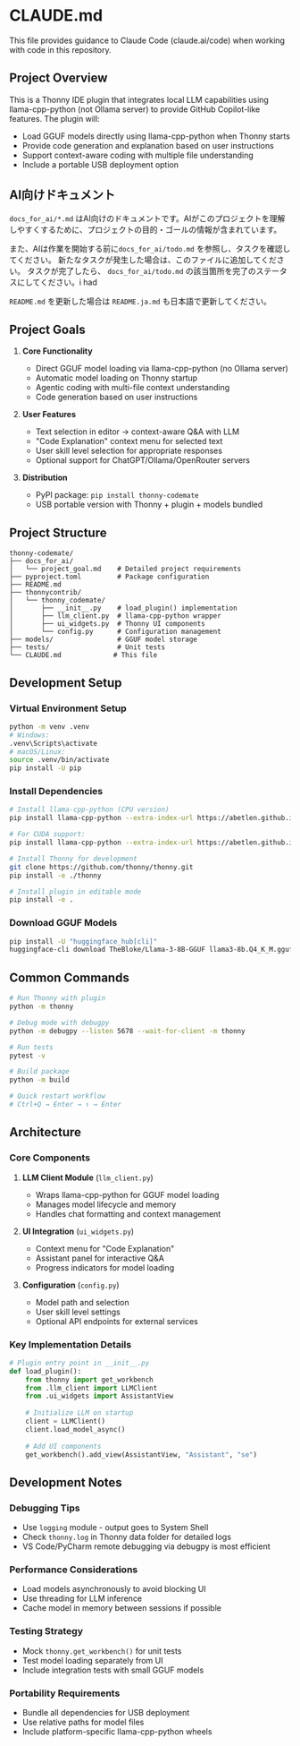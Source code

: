 # CLAUDE.md

This file provides guidance to Claude Code (claude.ai/code) when working with code in this repository.

## Project Overview

This is a Thonny IDE plugin that integrates local LLM capabilities using llama-cpp-python (not Ollama server) to provide GitHub Copilot-like features. The plugin will:
- Load GGUF models directly using llama-cpp-python when Thonny starts
- Provide code generation and explanation based on user instructions
- Support context-aware coding with multiple file understanding
- Include a portable USB deployment option

## AI向けドキュメント

`docs_for_ai/*.md` はAI向けのドキュメントです。AIがこのプロジェクトを理解しやすくするために、プロジェクトの目的・ゴールの情報が含まれています。

また、AIは作業を開始する前に`docs_for_ai/todo.md` を参照し、タスクを確認してください。
新たなタスクが発生した場合は、このファイルに追加してください。
タスクが完了したら、 `docs_for_ai/todo.md` の該当箇所を完了のステータスにしてください。i had

`README.md` を更新した場合は `README.ja.md` も日本語で更新してください。

## Project Goals

1. **Core Functionality**
   - Direct GGUF model loading via llama-cpp-python (no Ollama server)
   - Automatic model loading on Thonny startup
   - Agentic coding with multi-file context understanding
   - Code generation based on user instructions

2. **User Features**
   - Text selection in editor → context-aware Q&A with LLM
   - "Code Explanation" context menu for selected text
   - User skill level selection for appropriate responses
   - Optional support for ChatGPT/Ollama/OpenRouter servers

3. **Distribution**
   - PyPI package: `pip install thonny-codemate`
   - USB portable version with Thonny + plugin + models bundled

## Project Structure

```
thonny-codemate/
├── docs_for_ai/
│   └── project_goal.md    # Detailed project requirements
├── pyproject.toml         # Package configuration
├── README.md
├── thonnycontrib/
│   └── thonny_codemate/
│       ├── __init__.py    # load_plugin() implementation
│       ├── llm_client.py  # llama-cpp-python wrapper
│       ├── ui_widgets.py  # Thonny UI components
│       └── config.py      # Configuration management
├── models/                # GGUF model storage
├── tests/                 # Unit tests
└── CLAUDE.md             # This file
```

## Development Setup

### Virtual Environment Setup
```bash
python -m venv .venv
# Windows:
.venv\Scripts\activate
# macOS/Linux:
source .venv/bin/activate
pip install -U pip
```

### Install Dependencies
```bash
# Install llama-cpp-python (CPU version)
pip install llama-cpp-python --extra-index-url https://abetlen.github.io/llama-cpp-python/whl/cpu

# For CUDA support:
pip install llama-cpp-python --extra-index-url https://abetlen.github.io/llama-cpp-python/whl/cu124

# Install Thonny for development
git clone https://github.com/thonny/thonny.git
pip install -e ./thonny

# Install plugin in editable mode
pip install -e .
```

### Download GGUF Models
```bash
pip install -U "huggingface_hub[cli]"
huggingface-cli download TheBloke/Llama-3-8B-GGUF llama3-8b.Q4_K_M.gguf --local-dir ./models
```

## Common Commands

```bash
# Run Thonny with plugin
python -m thonny

# Debug mode with debugpy
python -m debugpy --listen 5678 --wait-for-client -m thonny

# Run tests
pytest -v

# Build package
python -m build

# Quick restart workflow
# Ctrl+Q → Enter → ↑ → Enter
```

## Architecture

### Core Components

1. **LLM Client Module** (`llm_client.py`)
   - Wraps llama-cpp-python for GGUF model loading
   - Manages model lifecycle and memory
   - Handles chat formatting and context management

2. **UI Integration** (`ui_widgets.py`)
   - Context menu for "Code Explanation"
   - Assistant panel for interactive Q&A
   - Progress indicators for model loading

3. **Configuration** (`config.py`)
   - Model path and selection
   - User skill level settings
   - Optional API endpoints for external services

### Key Implementation Details

```python
# Plugin entry point in __init__.py
def load_plugin():
    from thonny import get_workbench
    from .llm_client import LLMClient
    from .ui_widgets import AssistantView
    
    # Initialize LLM on startup
    client = LLMClient()
    client.load_model_async()
    
    # Add UI components
    get_workbench().add_view(AssistantView, "Assistant", "se")
```

## Development Notes

### Debugging Tips
- Use `logging` module - output goes to System Shell
- Check `thonny.log` in Thonny data folder for detailed logs
- VS Code/PyCharm remote debugging via debugpy is most efficient

### Performance Considerations
- Load models asynchronously to avoid blocking UI
- Use threading for LLM inference
- Cache model in memory between sessions if possible

### Testing Strategy
- Mock `thonny.get_workbench()` for unit tests
- Test model loading separately from UI
- Include integration tests with small GGUF models

### Portability Requirements
- Bundle all dependencies for USB deployment
- Use relative paths for model files
- Include platform-specific llama-cpp-python wheels
